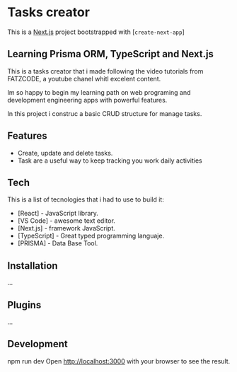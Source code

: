 # Tasks creator 
This is a [Next.js](https://nextjs.org/) project bootstrapped with [`create-next-app`]
## Learning Prisma ORM, TypeScript and Next.js

This is a tasks creator that i made following the video tutorials from FATZCODE, a youtube chanel whitl excelent content.

Im so happy to begin my learning path on web programing and development engineering apps with powerful features.

In this project i construc a basic CRUD structure for manage tasks. 

## Features

- Create, update and delete tasks. 
- Task are a useful way to keep tracking you work daily activities

## Tech

This is a list of tecnologies that i had to use to build it:

- [React] - JavaScript library.
- [VS Code] - awesome text editor.
- [Next.js] - framework JavaScript.
- [TypeScript] - Great typed programming languaje.
- [PRISMA] - Data Base Tool.


## Installation

...

## Plugins

...

## Development
npm run dev
Open [http://localhost:3000](http://localhost:3000) with your browser to see the result.



[//]: # (These are reference links used in the body of this note and get stripped out when the markdown processor does its job. There is no need to format nicely because it shouldn't be seen. Thanks SO - http://stackoverflow.com/questions/4823468/store-comments-in-markdown-syntax)

   [dill]: <https://github.com/joemccann/dillinger>
   [git-repo-url]: <https://github.com/joemccann/dillinger.git>
   [john gruber]: <http://daringfireball.net>
   [df1]: <http://daringfireball.net/projects/markdown/>
   [markdown-it]: <https://github.com/markdown-it/markdown-it>
   [Ace Editor]: <http://ace.ajax.org>
   [node.js]: <http://nodejs.org>
   [Twitter Bootstrap]: <http://twitter.github.com/bootstrap/>
   [jQuery]: <http://jquery.com>
   [@tjholowaychuk]: <http://twitter.com/tjholowaychuk>
   [express]: <http://expressjs.com>
   [AngularJS]: <http://angularjs.org>
   [Gulp]: <http://gulpjs.com>

   [PlDb]: <https://github.com/joemccann/dillinger/tree/master/plugins/dropbox/README.md>
   [PlGh]: <https://github.com/joemccann/dillinger/tree/master/plugins/github/README.md>
   [PlGd]: <https://github.com/joemccann/dillinger/tree/master/plugins/googledrive/README.md>
   [PlOd]: <https://github.com/joemccann/dillinger/tree/master/plugins/onedrive/README.md>
   [PlMe]: <https://github.com/joemccann/dillinger/tree/master/plugins/medium/README.md>
   [PlGa]: <https://github.com/RahulHP/dillinger/blob/master/plugins/googleanalytics/README.md>
























